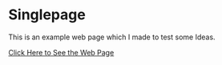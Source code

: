 # Singlepage

This is an example web page which I made to test some Ideas.

[Click Here to See the Web Page](https://anaximeno.github.io/Singlepage/)
